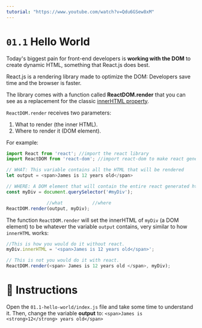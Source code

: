 ```yaml
---
tutorial: "https://www.youtube.com/watch?v=Qdu6GSew8xM"
---
```


# `01.1` Hello World

Today's biggest pain for front-end developers is **working with the DOM** to create dynamic HTML, something that React.js does best.

React.js is a rendering library made to optimize the DOM: Developers save time and the browser is faster.

The library comes with a function called **ReactDOM.render** that you can see as a replacement for the classic [innerHTML property](https://www.w3schools.com/jsref/prop_html_innerhtml.asp).

`ReactDOM.render` receives two parameters:

1. What to render (the inner HTML).
2. Where to render it (DOM element).

For example:

```js
import React from 'react'; //import the react library
import ReactDOM from 'react-dom'; //import react-dom to make react generate html

// WHAT: This variable contains all the HTML that will be rendered
let output = <span>James is 12 years old</span>

// WHERE: A DOM element that will contain the entire react generated html
const myDiv = document.querySelector('#myDiv');

               //what           //where
ReactDOM.render(output, myDiv);
```

The function `ReactDOM.render` will set the innerHTML of `myDiv` (a DOM element) to be whatever the variable `output` contains, very similar to how `innerHTML` works:
```js
//This is how you would do it without react.
myDiv.innerHTML = '<span>James is 12 years old</span>';

// This is not you would do it with react.
ReactDOM.render(<span> James is 12 years old </span>, myDiv);
```
  
# :speech_balloon: Instructions

Open the `01.1-hello-world/index.js` file and take some time to understand it.
Then, change the variable __output__ to:
```<span>James is <strong>12</strong> years old</span>```
